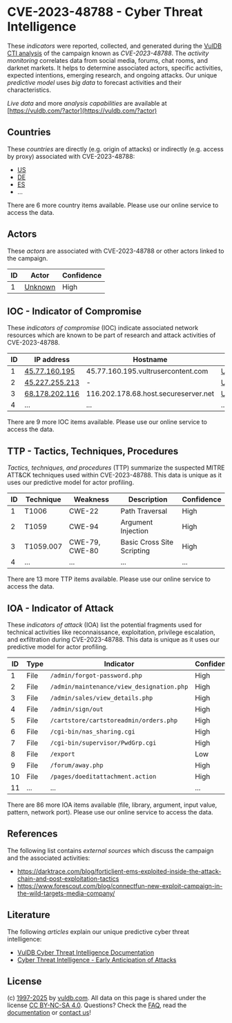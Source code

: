 # CVE-2023-48788 - Cyber Threat Intelligence

These _indicators_ were reported, collected, and generated during the [VulDB CTI analysis](https://vuldb.com/?kb.cti) of the campaign known as _CVE-2023-48788_. The _activity monitoring_ correlates data from social media, forums, chat rooms, and darknet markets. It helps to determine associated actors, specific activities, expected intentions, emerging research, and ongoing attacks. Our unique _predictive model_ uses _big data_ to forecast activities and their characteristics.

_Live data_ and more _analysis capabilities_ are available at [https://vuldb.com/?actor](https://vuldb.com/?actor)

## Countries

These _countries_ are directly (e.g. origin of attacks) or indirectly (e.g. access by proxy) associated with CVE-2023-48788:

* [US](https://vuldb.com/?country.us)
* [DE](https://vuldb.com/?country.de)
* [ES](https://vuldb.com/?country.es)
* ...

There are 6 more country items available. Please use our online service to access the data.

## Actors

These _actors_ are associated with CVE-2023-48788 or other actors linked to the campaign.

ID | Actor | Confidence
-- | ----- | ----------
1 | [Unknown](https://vuldb.com/?actor.unknown) | High

## IOC - Indicator of Compromise

These _indicators of compromise_ (IOC) indicate associated network resources which are known to be part of research and attack activities of CVE-2023-48788.

ID | IP address | Hostname | Actor | Confidence
-- | ---------- | -------- | ----- | ----------
1 | [45.77.160.195](https://vuldb.com/?ip.45.77.160.195) | 45.77.160.195.vultrusercontent.com | [Unknown](https://vuldb.com/?actor.unknown) | Medium
2 | [45.227.255.213](https://vuldb.com/?ip.45.227.255.213) | - | [Unknown](https://vuldb.com/?actor.unknown) | High
3 | [68.178.202.116](https://vuldb.com/?ip.68.178.202.116) | 116.202.178.68.host.secureserver.net | [Unknown](https://vuldb.com/?actor.unknown) | High
4 | ... | ... | ... | ...

There are 9 more IOC items available. Please use our online service to access the data.

## TTP - Tactics, Techniques, Procedures

_Tactics, techniques, and procedures_ (TTP) summarize the suspected MITRE ATT&CK techniques used within CVE-2023-48788. This data is unique as it uses our predictive model for actor profiling.

ID | Technique | Weakness | Description | Confidence
-- | --------- | -------- | ----------- | ----------
1 | T1006 | CWE-22 | Path Traversal | High
2 | T1059 | CWE-94 | Argument Injection | High
3 | T1059.007 | CWE-79, CWE-80 | Basic Cross Site Scripting | High
4 | ... | ... | ... | ...

There are 13 more TTP items available. Please use our online service to access the data.

## IOA - Indicator of Attack

These _indicators of attack_ (IOA) list the potential fragments used for technical activities like reconnaissance, exploitation, privilege escalation, and exfiltration during CVE-2023-48788. This data is unique as it uses our predictive model for actor profiling.

ID | Type | Indicator | Confidence
-- | ---- | --------- | ----------
1 | File | `/admin/forgot-password.php` | High
2 | File | `/admin/maintenance/view_designation.php` | High
3 | File | `/admin/sales/view_details.php` | High
4 | File | `/admin/sign/out` | High
5 | File | `/cartstore/cartstoreadmin/orders.php` | High
6 | File | `/cgi-bin/nas_sharing.cgi` | High
7 | File | `/cgi-bin/supervisor/PwdGrp.cgi` | High
8 | File | `/export` | Low
9 | File | `/forum/away.php` | High
10 | File | `/pages/doeditattachment.action` | High
11 | ... | ... | ...

There are 86 more IOA items available (file, library, argument, input value, pattern, network port). Please use our online service to access the data.

## References

The following list contains _external sources_ which discuss the campaign and the associated activities:

* https://darktrace.com/blog/forticlient-ems-exploited-inside-the-attack-chain-and-post-exploitation-tactics
* https://www.forescout.com/blog/connectfun-new-exploit-campaign-in-the-wild-targets-media-company/

## Literature

The following _articles_ explain our unique predictive cyber threat intelligence:

* [VulDB Cyber Threat Intelligence Documentation](https://vuldb.com/?kb.cti)
* [Cyber Threat Intelligence - Early Anticipation of Attacks](https://www.scip.ch/en/?labs.20201022)

## License

(c) [1997-2025](https://vuldb.com/?kb.changelog) by [vuldb.com](https://vuldb.com/?kb.about). All data on this page is shared under the license [CC BY-NC-SA 4.0](https://creativecommons.org/licenses/by-nc-sa/4.0/). Questions? Check the [FAQ](https://vuldb.com/?kb.faq), read the [documentation](https://vuldb.com/?kb) or [contact us](https://vuldb.com/?contact)!
